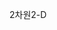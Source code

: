 <span data-ttu-id="e0458-101">2차원</span><span class="sxs-lookup"><span data-stu-id="e0458-101">2-D</span></span>